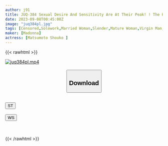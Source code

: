 ```yaml
---
author: j91
title: JUQ-384 Sexual Desire And Sensitivity Are At Their Peak! ! The Highest Peak Arafif Married Woman Exclusive 2nd Bullet! ! After The Graduation Ceremony ... A Gift From Your Mother-in-law To You Who Became An Adult. Shoko Matsumoto
date: 2023-09-08T00:45:00Z
image: "juq384pl.jpg"
tags: [Censored,Solowork,Married Woman,Slender,Mature Woman,Virgin Man,Stepmother	 ]
maker: [Madonna]
actress: [Matsumoto Shouko ]
---
```



{{< rawhtml >}}

<div class="video" data-videoid="DP7AvB6gD2fker8">
    <a href="javascript:;">
        <img src="https://my.j91.asia/posts/juq384pl/juq384pl.jpg" width="WIDTH" height="HEIGHT" alt="juq384pl.mp4" loading="lazy">
    </a>
</div>

<script type="text/javascript" src="https://j91.asia/asset/on-demand-st.js"></script>

<br>
  <link rel="stylesheet" href="https://j91.asia/asset/bs5.css">
  
  <center>
  <button class="btn btn-primary" type="button" data-bs-toggle="collapse" data-bs-target=".multi-collapse" aria-expanded="false" aria-controls="multiCollapseExample1 multiCollapseExample2"><h2>Download</h2></button></center>
</p>
<div class="row">
  <div class="col">
    <div class="collapse multi-collapse" id="multiCollapseExample1">
      <div class="card card-body">
	      	      <br>
<div class="buttons">  
<a href="https://streamtape.to/v/DP7AvB6gD2fker8"><button class="btn-hover color-3"><i class="fa fa-download"></i> ST</button></a></div>
    </div>
  </div>
</div>
  <div class="col">
    <div class="collapse multi-collapse" id="multiCollapseExample2">
      <div class="card card-body">
	      <br>
<div class="buttons">
    <a href="https://wolfstream.tv/624eu1ge30p9"><button class="btn-hover color-9"><i class="fa fa-download"></i> WS</button></a></div>
<br><br>
      </div>
    </div>
  </div>
</div>

{{< /rawhtml >}}

